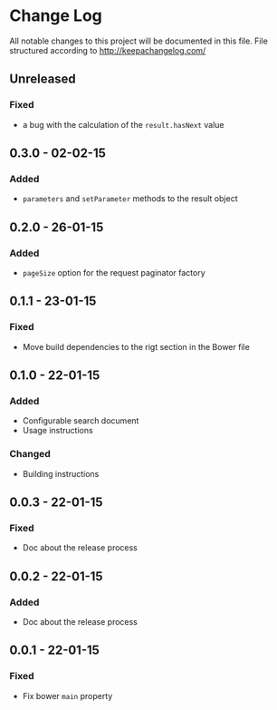 # Change Log

All notable changes to this project will be documented in this
file. File structured according to <http://keepachangelog.com/>

## Unreleased
### Fixed
- a bug with the calculation of the `result.hasNext` value

## 0.3.0 - 02-02-15
### Added
- `parameters` and `setParameter` methods to the result object

## 0.2.0 - 26-01-15
### Added
- `pageSize` option for the request paginator factory

## 0.1.1 - 23-01-15
### Fixed
- Move build dependencies to the rigt section in the Bower file

## 0.1.0 - 22-01-15
### Added
- Configurable search document
- Usage instructions
### Changed
- Building instructions

## 0.0.3 - 22-01-15
### Fixed
- Doc about the release process

## 0.0.2 - 22-01-15
### Added
- Doc about the release process

## 0.0.1 - 22-01-15
### Fixed
- Fix bower `main` property
